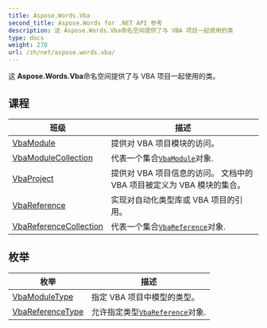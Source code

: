 ```yaml
---
title: Aspose.Words.Vba
second_title: Aspose.Words for .NET API 参考
description: 这 Aspose.Words.Vba命名空间提供了与 VBA 项目一起使用的类
type: docs
weight: 270
url: /zh/net/aspose.words.vba/
---
```

这 **Aspose.Words.Vba**命名空间提供了与 VBA 项目一起使用的类。

## 课程

| 班级 | 描述 |
| --- | --- |
| [VbaModule](./vbamodule/) | 提供对 VBA 项目模块的访问。 |
| [VbaModuleCollection](./vbamodulecollection/) | 代表一个集合[`VbaModule`](../aspose.words.vba/vbamodule/)对象. |
| [VbaProject](./vbaproject/) | 提供对 VBA 项目信息的访问。 文档中的 VBA 项目被定义为 VBA 模块的集合。 |
| [VbaReference](./vbareference/) | 实现对自动化类型库或 VBA 项目的引用。 |
| [VbaReferenceCollection](./vbareferencecollection/) | 代表一个集合[`VbaReference`](../aspose.words.vba/vbareference/)对象. |
## 枚举

| 枚举 | 描述 |
| --- | --- |
| [VbaModuleType](./vbamoduletype/) | 指定 VBA 项目中模型的类型。 |
| [VbaReferenceType](./vbareferencetype/) | 允许指定类型[`VbaReference`](../aspose.words.vba/vbareference/)对象. |


